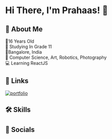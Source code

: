 # Hi There, I'm Prahaas! 👋


## 🚀 About Me
👨‍16 Years Old \
🏫 Studying In Grade 11
\
📍Bangalore, India\
🎨 Computer Science, Art, Robotics, Photography \
💻 Learning ReactJS

## 🔗 Links
[![portfolio](https://img.shields.io/badge/my_portfolio-000?style=for-the-badge&logo=ko-fi&logoColor=white)](https://dexterz.me/)



## 🛠 Skills


## 📱 Socials




